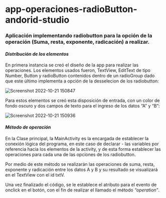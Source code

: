 # app-operaciones-radioButton-andorid-studio
### Aplicación implementando radiobutton para la opción de la operación (Suma, resta, exponente, radicación) a realizar.
#### _Distribución de los elementos_
  En primera instancia se creó el diseño de la app para realizar las operaciones. 
  Los elementos usados fueron, TextView,  EditText de tipo Number, Button  y radioButton contenidos dentro de un radioGroup dado que este último implementa a opción de la desselecion de los radiobutton:
  
![Screenshot 2022-10-21 150847](https://user-images.githubusercontent.com/81268917/197280462-ec476cec-810a-4175-8cbd-f4efc04cb31f.jpg)

  Para estos elementos se creó esta disposición de entrada, con un color de fondo oscuro y dos campos de texto para el ingreso de los datos “A” y “B”:
  
![Screenshot 2022-10-21 150936](https://user-images.githubusercontent.com/81268917/197280559-5c637999-d31a-4bb9-aab0-55519496320e.jpg)

#### _Método de operación_

 En la Clase principal, la MainActivity es la encargada de establecer la conexión lógica del programa, en este caso de declarar -
 las variables por referencia hacia los elementos de la activity, y de esta forma establecer las operaciones para cada una de las opciones de los radiobutton.

 Por medio de este método se realizarán las operaciones de suma, resta, exponente y radicación entre los datos A y B y su resultado se visualizará 
 en el TextView con el id txtV.
 
 Una vez finalizado el código, se le establece el atributo para el evento de onclick en el botón, con el fin de realizar el llamado el método _“operation”_.

